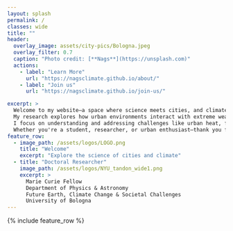 ```yaml
---
layout: splash
permalink: /
classes: wide
title: ""
header:
  overlay_image: assets/city-pics/Bologna.jpeg
  overlay_filter: 0.7
  caption: "Photo credit: [**Nags**](https://unsplash.com)"
  actions:
    - label: "Learn More"
      url: "https://nagsclimate.github.io/about/"
    - label: "Join us"
      url: "https://nagsclimate.github.io/join-us/"

excerpt: >
  Welcome to my website—a space where science meets cities, and climate meets community.  
  My research explores how urban environments interact with extreme weather, using tools like numerical weather modeling, remote sensing, and data science.  
  I focus on understanding and addressing challenges like urban heat, flooding, and climate inequality to help build more resilient and just cities.  
  Whether you're a student, researcher, or urban enthusiast—thank you for visiting. I hope you find insights here that inspire collaboration and action.
feature_row:
  - image_path: /assets/logos/LOGO.png
    title: "Welcome"
    excerpt: "Explore the science of cities and climate"
  - title: "Doctoral Researcher"
    image_path: /assets/logos/NYU_tandon_wide1.png
    excerpt: >
      Marie Curie Fellow  
      Department of Physics & Astronomy  
      Future Earth, Climate Change & Societal Challenges  
      University of Bologna
---
```


{% include feature_row %}